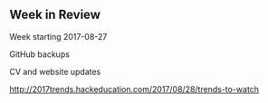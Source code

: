 ## Week in Review

Week starting 2017-08-27

GitHub backups

CV and website updates

http://2017trends.hackeducation.com/2017/08/28/trends-to-watch
